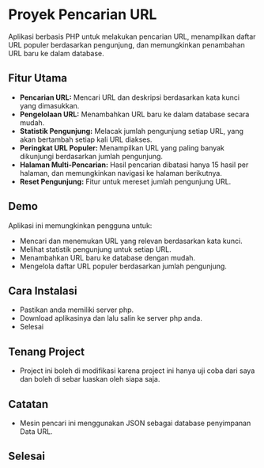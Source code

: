 # Proyek Pencarian URL

Aplikasi berbasis PHP untuk melakukan pencarian URL, menampilkan daftar URL populer berdasarkan pengunjung, dan memungkinkan penambahan URL baru ke dalam database.

## Fitur Utama

- **Pencarian URL:** Mencari URL dan deskripsi berdasarkan kata kunci yang dimasukkan.
- **Pengelolaan URL:** Menambahkan URL baru ke dalam database secara mudah.
- **Statistik Pengunjung:** Melacak jumlah pengunjung setiap URL, yang akan bertambah setiap kali URL diakses.
- **Peringkat URL Populer:** Menampilkan URL yang paling banyak dikunjungi berdasarkan jumlah pengunjung.
- **Halaman Multi-Pencarian:** Hasil pencarian dibatasi hanya 15 hasil per halaman, dan memungkinkan navigasi ke halaman berikutnya.
- **Reset Pengunjung:** Fitur untuk mereset jumlah pengunjung URL.

## Demo

Aplikasi ini memungkinkan pengguna untuk:
- Mencari dan menemukan URL yang relevan berdasarkan kata kunci.
- Melihat statistik pengunjung untuk setiap URL.
- Menambahkan URL baru ke database dengan mudah.
- Mengelola daftar URL populer berdasarkan jumlah pengunjung.

## Cara Instalasi

- Pastikan anda memiliki server php.
- Download aplikasinya dan lalu salin ke server php anda.
- Selesai

## Tenang Project

- Project ini boleh di modifikasi karena project ini hanya uji coba dari saya dan boleh di sebar luaskan oleh siapa saja.

## Catatan

- Mesin pencari ini menggunakan JSON sebagai database penyimpanan Data URL.

## Selesai
